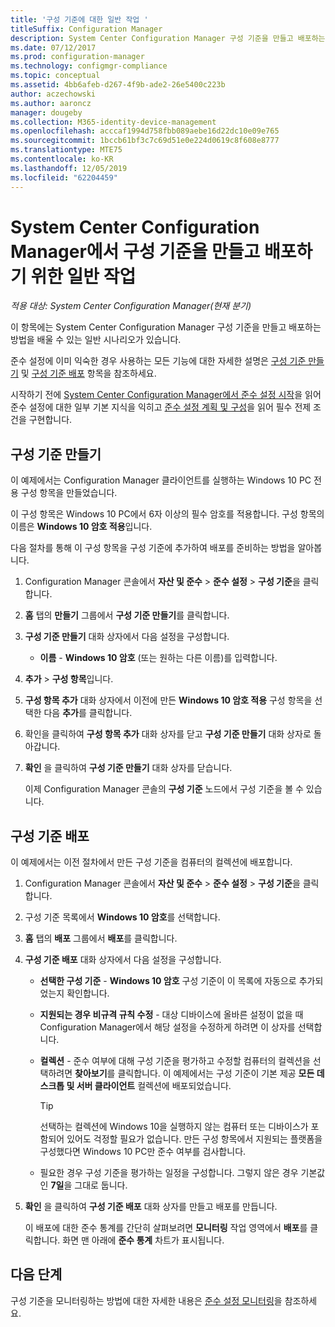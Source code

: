 ```yaml
---
title: '구성 기준에 대한 일반 작업 '
titleSuffix: Configuration Manager
description: System Center Configuration Manager 구성 기준을 만들고 배포하는 방법을 알아봅니다.
ms.date: 07/12/2017
ms.prod: configuration-manager
ms.technology: configmgr-compliance
ms.topic: conceptual
ms.assetid: 4bb6afeb-d267-4f9b-ade2-26e5400c223b
author: aczechowski
ms.author: aaroncz
manager: dougeby
ms.collection: M365-identity-device-management
ms.openlocfilehash: acccaf1994d758fbb089aebe16d22dc10e09e765
ms.sourcegitcommit: 1bccb61bf3c7c69d51e0e224d0619c8f608e8777
ms.translationtype: MTE75
ms.contentlocale: ko-KR
ms.lasthandoff: 12/05/2019
ms.locfileid: "62204459"
---
```

# <a name="common-tasks-for-creating-and-deploying-configuration-baselines-with-system-center-configuration-manager"></a>System Center Configuration Manager에서 구성 기준을 만들고 배포하기 위한 일반 작업

*적용 대상: System Center Configuration Manager(현재 분기)*

이 항목에는 System Center Configuration Manager 구성 기준을 만들고 배포하는 방법을 배울 수 있는 일반 시나리오가 있습니다.  

 준수 설정에 이미 익숙한 경우 사용하는 모든 기능에 대한 자세한 설명은 [구성 기준 만들기](../../compliance/deploy-use/create-configuration-baselines.md) 및 [구성 기준 배포](../../compliance/deploy-use/deploy-configuration-baselines.md) 항목을 참조하세요.  

 시작하기 전에 [System Center Configuration Manager에서 준수 설정 시작](../../compliance/get-started/get-started-with-compliance-settings.md)을 읽어 준수 설정에 대한 일부 기본 지식을 익히고 [준수 설정 계획 및 구성](../../compliance/plan-design/plan-for-and-configure-compliance-settings.md)을 읽어 필수 전제 조건을 구현합니다.  

## <a name="create-a-configuration-baseline"></a>구성 기준 만들기  
 이 예제에서는 Configuration Manager 클라이언트를 실행하는 Windows 10 PC 전용 구성 항목을 만들었습니다.  

 이 구성 항목은 Windows 10 PC에서 6자 이상의 필수 암호를 적용합니다. 구성 항목의 이름은 **Windows 10 암호 적용**입니다.  

다음 절차를 통해 이 구성 항목을 구성 기준에 추가하여 배포를 준비하는 방법을 알아봅니다.  

1. Configuration Manager 콘솔에서 **자산 및 준수** > **준수 설정** > **구성 기준**을 클릭합니다.  

2. **홈** 탭의 **만들기** 그룹에서 **구성 기준 만들기**를 클릭합니다.  

3. **구성 기준 만들기** 대화 상자에서 다음 설정을 구성합니다.  

   -   **이름** - **Windows 10 암호** (또는 원하는 다른 이름)를 입력합니다.  

4. **추가** > **구성 항목**입니다.  

5. **구성 항목 추가** 대화 상자에서 이전에 만든 **Windows 10 암호 적용** 구성 항목을 선택한 다음 **추가**를 클릭합니다.  

6. 확인을 클릭하여 **구성 항목 추가** 대화 상자를 닫고 **구성 기준 만들기** 대화 상자로 돌아갑니다.

7. **확인** 을 클릭하여 **구성 기준 만들기** 대화 상자를 닫습니다.  

   이제 Configuration Manager 콘솔의 **구성 기준** 노드에서 구성 기준을 볼 수 있습니다.  

## <a name="deploy-the-configuration-baseline"></a>구성 기준 배포  
 이 예제에서는 이전 절차에서 만든 구성 기준을 컴퓨터의 컬렉션에 배포합니다.  

1. Configuration Manager 콘솔에서 **자산 및 준수** > **준수 설정** > **구성 기준**을 클릭합니다.  

2. 구성 기준 목록에서 **Windows 10 암호**를 선택합니다.  

3. **홈** 탭의 **배포** 그룹에서 **배포**를 클릭합니다.  

4. **구성 기준 배포** 대화 상자에서 다음 설정을 구성합니다.  

   -   **선택한 구성 기준** - **Windows 10 암호** 구성 기준이 이 목록에 자동으로 추가되었는지 확인합니다.  

   -   **지원되는 경우 비규격 규칙 수정** - 대상 디바이스에 올바른 설정이 없을 때 Configuration Manager에서 해당 설정을 수정하게 하려면 이 상자를 선택합니다.  

   -   **컬렉션** - 준수 여부에 대해 구성 기준을 평가하고 수정할 컴퓨터의 컬렉션을 선택하려면 **찾아보기**를 클릭합니다. 이 예제에서는 구성 기준이 기본 제공 **모든 데스크톱 및 서버 클라이언트** 컬렉션에 배포되었습니다.  

       > [!TIP]  
       >  선택하는 컬렉션에 Windows 10을 실행하지 않는 컴퓨터 또는 디바이스가 포함되어 있어도 걱정할 필요가 없습니다. 만든 구성 항목에서 지원되는 플랫폼을 구성했다면 Windows 10 PC만 준수 여부를 검사합니다.  

   -   필요한 경우 구성 기준을 평가하는 일정을 구성합니다. 그렇지 않은 경우 기본값인 **7일**을 그대로 둡니다.  

5. **확인** 을 클릭하여 **구성 기준 배포** 대화 상자를 만들고 배포를 만듭니다.  

   이 배포에 대한 준수 통계를 간단히 살펴보려면 **모니터링** 작업 영역에서 **배포**를 클릭합니다. 화면 맨 아래에 **준수 통계** 차트가 표시됩니다.  

## <a name="next-steps"></a>다음 단계 

구성 기준을 모니터링하는 방법에 대한 자세한 내용은 [준수 설정 모니터링](../../compliance/deploy-use/monitor-compliance-settings.md)을 참조하세요.  
